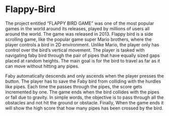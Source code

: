# Flappy-Bird

The project entitled “FLAPPY BIRD GAME” was one of the most popular games in the world around its releases, played by millions of users all around the world. The game was released in 2013. Flappy bird is a side scrolling game, like the popular game super Mario brothers, where the player controls a bird in 2D environment. Unlike Mario, the player only has control over the bird’s vertical movement. The player is tasked with navigating faby bird through the pair of pipes that have equally sized gaps placed at random heights. The main goal is for the bird to travel as far as it can move without hitting any pipes. 
    
Faby automatically descends and only ascends when the player presses the button. The player has to save the Faby bird from colliding with the hurdles like pipes. Each time the passes through the pipes, the score gets incremented by one. The game ends when the bird collides with the pipes or fall due to gravity. In simple words, the objective is to pass through all the obstacles and not hit the ground or obstacle. Finally, When the game ends it will show the high score that how many pipes has been crossed by the bird.
